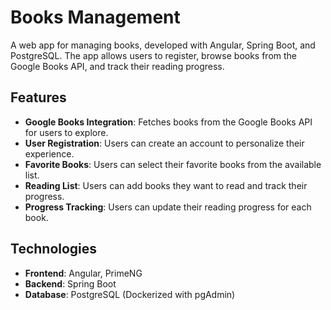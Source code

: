 # Books Management

A web app for managing books, developed with Angular, Spring Boot, and PostgreSQL. The app allows users to register, browse books from the Google Books API, and track their reading progress.

## Features

- **Google Books Integration**: Fetches books from the Google Books API for users to explore.
- **User Registration**: Users can create an account to personalize their experience.
- **Favorite Books**: Users can select their favorite books from the available list.
- **Reading List**: Users can add books they want to read and track their progress.
- **Progress Tracking**: Users can update their reading progress for each book.

## Technologies

- **Frontend**: Angular, PrimeNG
- **Backend**: Spring Boot
- **Database**: PostgreSQL (Dockerized with pgAdmin)
